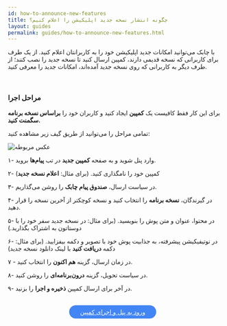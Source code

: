 ```yaml
---
id: how-to-announce-new-features
title: چگونه انتشار نسخه جدید اپلیکیشن را اعلام کنیم؟
layout: guides
permalink: guides/how-to-announce-new-features.html
---
```


با چابک می‌توانید امکانات جدید اپلیکیشن خود را به کاربرانتان اعلام کنید. از یک طرف برای کاربرانی که نسخه قدیمی دارند، کمپین ارسال کنید تا نسخه جدید را نصب کنند؛ از طرف دیگر به کاربرانی که روی نسخه جدید آمده‌اند، امکانات جدید را معرفی کنید.

<Br>

### مراحل اجرا

 برای این کار فقط کافیست یک **کمپین** ایجاد کنید و کاربران خود را **براساس نسخه برنامه سگمنت کنید.**

تمامی مراحل را می‌توانید از طریق گیف زیر مشاهده کنید:

 ![عکس مربوطه](http://uupload.ir/files/8itt_announcing-new-features-gif.gif)


۱- وارد پنل شوید و به صفحه **کمپین جدید** در تب **پیام‌ها** بروید.

۲- کمپین خود را نامگذاری کنید. (برای مثال: **اعلام نسخه جدید**)

۳- در سیاست ارسال، **صندوق پیام چابک** را روشن می‌گذاریم.

۴- در گیرندگان، **نسخه برنامه** را انتخاب کنید و نسخه کوچکتر از آخرین نسخه را قرار دهید. 

۵- در محتوا، عنوان و متن پوش را بنویسید. (برای مثال: در نسخه جدید سفر خود را با دوستاتون به اشتراک بگذارید.)

۶- در نوتیفیکیشن پیشرفته، به جذابیت پوش خود با تصویر و دکمه بیفزایید. (برای مثال: دکمه **دریافت کنید** با لینک دانلود نسخه جدید)

۷ - در زمان ارسال، گزینه **هم اکنون** را انتخاب کنید. 

۸- در سیاست تحویل، گزینه **درون‌برنامه‌ای** را روشن کنید.

۹- در آخر برای ارسال کمپین **ذخیره و اجرا** را بزنید.

<br>

<div align="center">   
    <a style="display: inline-block; text-align: center; border-radius: 40px; background: #4285f4; color: white !important; padding: 7px 25px; margin-right: 15px; cursor: pointer; transition: all 0.25s ease;" href="https://sandbox.push.adpdigital.com/login">ورود به پنل و اجرای کمپین</a>
</div>
